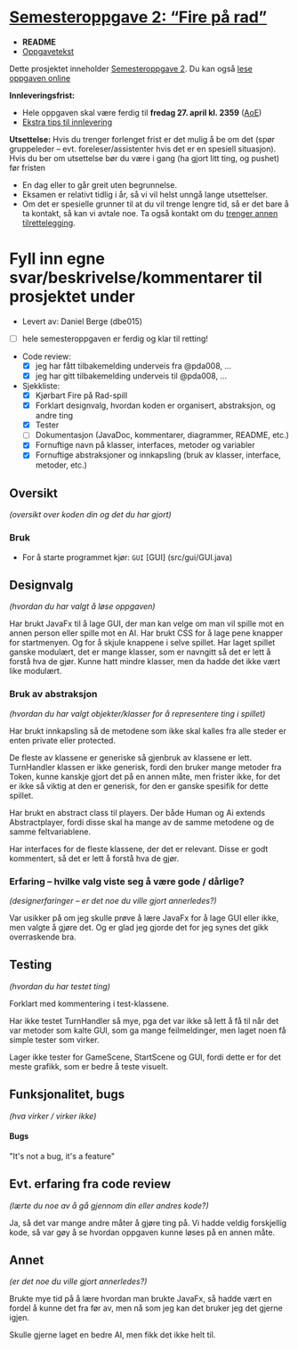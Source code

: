 # [Semesteroppgave 2: “Fire på rad”](https://retting.ii.uib.no/inf101.v18.sem2/blob/master/SEM-2.md)


* **README**
* [Oppgavetekst](SEM-2.md)

Dette prosjektet inneholder [Semesteroppgave 2](SEM-2.md). Du kan også [lese oppgaven online](https://retting.ii.uib.no/inf101.v18.oppgaver/inf101.v18.sem2/blob/master/SEM-2.md)

**Innleveringsfrist:**
* Hele oppgaven skal være ferdig til **fredag 27. april kl. 2359** ([AoE](https://www.timeanddate.com/worldclock/fixedtime.html?msg=4&iso=20180427T2359&p1=3399))
* [Ekstra tips til innlevering](https://retting.ii.uib.no/inf101/inf101.v18/wikis/innlevering)

**Utsettelse:** Hvis du trenger forlenget frist er det mulig å be om det (spør gruppeleder – evt. foreleser/assistenter hvis det er en spesiell situasjon). Hvis du ber om utsettelse bør du være i gang (ha gjort litt ting, og pushet) før fristen
   * En dag eller to går greit uten begrunnelse.
   * Eksamen er relativt tidlig i år, så vi vil helst unngå lange utsettelser.
   * Om det er spesielle grunner til at du vil trenge lengre tid, så er det bare å ta kontakt, så kan vi avtale noe. Ta også kontakt om du [trenger annen tilrettelegging](http://www.uib.no/student/49241/trenger-du-tilrettelegging-av-ditt-studiel%C3%B8p). 
   
# Fyll inn egne svar/beskrivelse/kommentarer til prosjektet under
* Levert av: Daniel Berge (dbe015)
* [ ] hele semesteroppgaven er ferdig og klar til retting!
* Code review:
   * [x] jeg har fått tilbakemelding underveis fra @pda008, ...
   * [x] jeg har gitt tilbakemelding underveis til @pda008, ...
* Sjekkliste:
   * [x] Kjørbart Fire på Rad-spill
   * [x] Forklart designvalg, hvordan koden er organisert, abstraksjon, og andre ting 
   * [x] Tester
   * [ ] Dokumentasjon (JavaDoc, kommentarer, diagrammer, README, etc.)
   * [x] Fornuftige navn på klasser, interfaces, metoder og variabler
   * [x] Fornuftige abstraksjoner og innkapsling (bruk av klasser, interface, metoder, etc.)

## Oversikt
*(oversikt over koden din og det du har gjort)*
### Bruk
* For å starte programmet kjør: `GUI` [GUI] (src/gui/GUI.java)

## Designvalg
*(hvordan du har valgt å løse oppgaven)*

Har brukt JavaFx til å lage GUI, der man kan velge om man vil spille mot en annen person eller spille mot en AI.
Har brukt CSS for å lage pene knapper for startmenyen. Og for å skjule knappene i selve spillet.
Har laget spillet ganske modulært, det er mange klasser, som er navngitt så det er lett å forstå hva de gjør. Kunne hatt mindre klasser, men da hadde det ikke vært like modulært.


### Bruk av abstraksjon
*(hvordan du har valgt objekter/klasser for å representere ting i spillet)*

Har brukt innkapsling så de metodene som ikke skal kalles fra alle steder er enten private eller protected.

De fleste av klassene er generiske så gjenbruk av klassene er lett. 
TurnHandler klassen er ikke generisk, fordi den bruker mange metoder fra Token, kunne kanskje gjort det på en annen måte, men frister ikke, for det er ikke så viktig at den er generisk, for den er ganske spesifik for dette spillet.

Har brukt en abstract class til players. Der både Human og Ai extends Abstractplayer, fordi disse skal ha mange av de samme metodene og de samme feltvariablene.

Har interfaces for de fleste klassene, der det er relevant. Disse er godt kommentert, så det er lett å forstå hva de gjør.


### Erfaring – hvilke valg viste seg å være gode / dårlige?
*(designerfaringer – er det noe du ville gjort annerledes?)*

Var usikker på om jeg skulle prøve å lære JavaFx for å lage GUI eller ikke, men valgte å gjøre det. Og er glad jeg gjorde det for jeg synes det gikk overraskende bra.

## Testing
*(hvordan du har testet ting)*

Forklart med kommentering i test-klassene.

Har ikke testet TurnHandler så mye, pga det var ikke så lett å få til når det var metoder som kalte GUI, som ga mange feilmeldinger, men laget noen få simple tester som virker.

Lager ikke tester for GameScene, StartScene og GUI, fordi dette er 
for det meste grafikk, som er bedre å teste visuelt.

## Funksjonalitet, bugs
*(hva virker / virker ikke)*

#### Bugs

"It's not a bug, it's a feature"


## Evt. erfaring fra code review
*(lærte du noe av å gå gjennom din eller andres kode?)*

Ja, så det var mange andre måter å gjøre ting på. Vi hadde veldig forskjellig kode, så var gøy å se hvordan oppgaven kunne løses på en annen måte.

## Annet
*(er det noe du ville gjort annerledes?)*

Brukte mye tid på å lære hvordan man brukte JavaFx, så hadde vært en fordel å kunne det fra før av, men nå som jeg kan det
bruker jeg det gjerne igjen.

Skulle gjerne laget en bedre AI, men fikk det ikke helt til.
